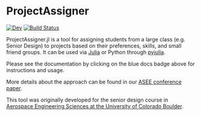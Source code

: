 # ProjectAssigner

<!--[![Stable](https://img.shields.io/badge/docs-stable-blue.svg)](https://zsunberg.github.io/ProjectAssigner.jl/stable)-->
[![Dev](https://img.shields.io/badge/docs-dev-blue.svg)](https://zsunberg.github.io/ProjectAssigner.jl/dev)
[![Build Status](https://github.com/zsunberg/ProjectAssigner.jl/workflows/CI/badge.svg)](https://github.com/zsunberg/ProjectAssigner.jl/actions)

ProjectAssigner.jl is a tool for assigning students from a large class (e.g. Senior Design) to projects based on their preferences, skills, and small friend groups.
It can be used via [Julia](https://julialang.org/) or Python through [pyjulia](https://github.com/JuliaPy/pyjulia).

Please see the documentation by clicking on the blue docs badge above for instructions and usage.

More details about the approach can be found in our [ASEE conference paper](https://peer.asee.org/37187).

This tool was originally developed for the senior design course in [Aerospace Engineering Sciences at the University of Colorado Boulder](https://www.colorado.edu/aerospace/people).

